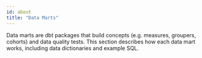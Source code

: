 ```yaml
---
id: about
title: "Data Marts"
---
```


Data marts are dbt packages that build concepts (e.g. measures, groupers, cohorts) and data quality tests.  This section describes how each data mart works, including data dictionaries and example SQL.